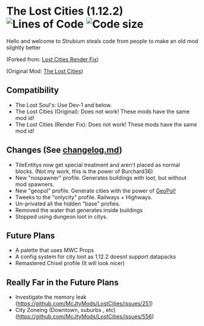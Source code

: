 # The Lost Cities (1.12.2)  <img src="https://tokei.rs/b1/github/strubium/LostCities-1.12.2-?category=code" alt="Lines of Code"/> <img src="https://img.shields.io/github/languages/code-size/strubium/LostCities-1.12.2-.svg" alt="Code size"/>

Hello and welcome to Strubium steals code from people to make an old mod slightly better 

(Forked from: [Lost Cities Render Fix](https://github.com/Burchard36/LostCities-RenderFix))

(Original Mod: [The Lost Cities](https://github.com/McJtyMods/LostCities))

## Compatibility 
* The Lost Soul's: Use Dev-1 and below.
* The Lost Cities (Original): Does not work! These mods have the same mod id!
* The Lost Cities (Render Fix): Does not work! These mods have the same mod id!

## Changes (See [changelog.md](changelog.md))
* TileEntitys now get special treatment and aren't placed as normal blocks. (Not my work, this is the power of Burchard36) 
* New "nospawner" profile. Generates buildings with loot, but without mod spawners.
* New "geopol" profile. Generate cities with the power of [GeoPol!](https://github.com/markgyoni/geopol)
* Tweeks to the "onlycity" profile. Railways + Highways.
* Un-privated all the hidden "base" profies.
* Removed the water that generates inside buildings
* Stopped using dungeon loot in citys. 

## Future Plans
* A palette that uses MWC Props
* A config system for city loot as 1.12.2 doesnt support datapacks   
* Remastered Chisel profile (It will look nicer)

## Really Far in the Future Plans
* Investigate the memory leak (https://github.com/McJtyMods/LostCities/issues/251)
* City Zoneing (Downtown, suburbs , etc) (https://github.com/McJtyMods/LostCities/issues/556)
